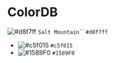 # ColorDB
![#d8f7ff](https://placehold.co/15x15/f03c15/d8f7ff.png) `Salt Mountain``#d8f7ff`
- ![#c5f015](https://placehold.co/15x15/c5f015/c5f015.png) `#c5f015`
- ![#1589F0](https://placehold.co/15x15/1589F0/1589F0.png) `#1589F0`
